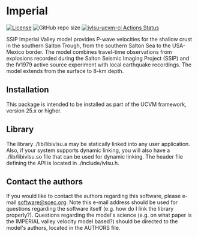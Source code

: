 # Imperial  

[![License](https://img.shields.io/badge/License-BSD_3--Clause-blue.svg)](https://opensource.org/licenses/BSD-3-Clause)
![GitHub repo size](https://img.shields.io/github/repo-size/sceccode/imperial)
[![ivlsu-ucvm-ci Actions Status](https://github.com/SCECcode/imperial/workflows/ivlsu-ucvm-ci/badge.svg
)](https://github.com/SCECcode/imperial/actions)


SSIP Imperial Valley model provides P-wave velocities for the shallow crust in
the southern Salton Trough, from the southern Salton Sea to the USA-Mexico border.
The model combines travel-time observations from explosions recorded during the 
Salton Seismic Imaging Project (SSIP) and the IV1979 active source experiment 
with local earthquake recordings. The model extends from the surface to 8-km depth.

## Installation

This package is intended to be installed as part of the UCVM framework,
version 25.x or higher. 

## Library

The library ./lib/libivlsu.a may be statically linked into any
user application. Also, if your system supports dynamic linking,
you will also have a ./lib/libivlsu.so file that can be used
for dynamic linking. The header file defining the API is located
in ./include/ivlsu.h.

## Contact the authors

If you would like to contact the authors regarding this software,
please e-mail software@scec.org. Note this e-mail address should
be used for questions regarding the software itself (e.g. how
do I link the library properly?). Questions regarding the model's
science (e.g. on what paper is the IMPERIAL valley velocity model
based?) should be directed to the model's authors, located in the
AUTHORS file.


